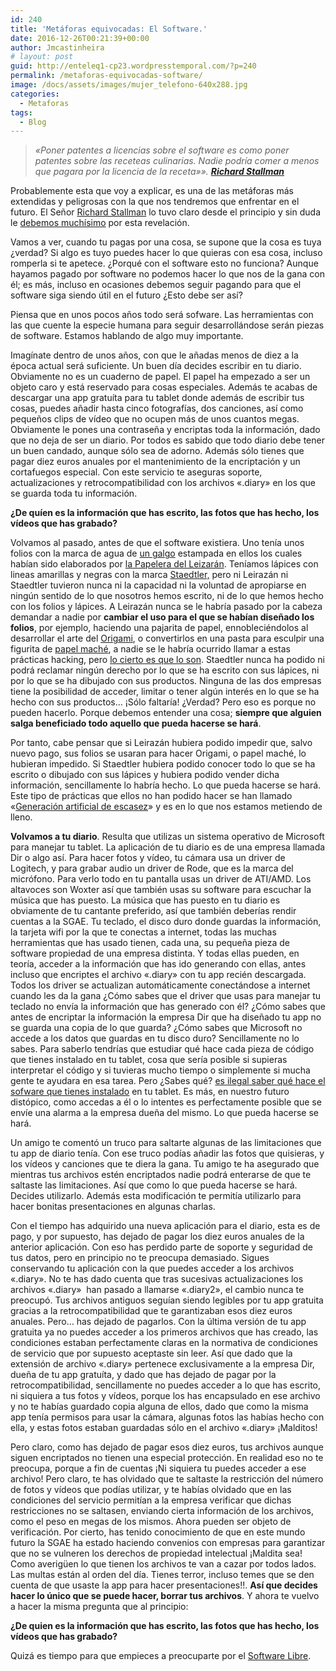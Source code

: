 ```yaml
---
id: 240
title: 'Metáforas equivocadas: El Software.'
date: 2016-12-26T00:21:39+00:00
author: Jmcastinheira
# layout: post
guid: http://enteleq1-cp23.wordpresstemporal.com/?p=240
permalink: /metaforas-equivocadas-software/
image: /docs/assets/images/mujer_telefono-640x288.jpg
categories:
  - Metaforas
tags:
  - Blog
---
```

> _«Poner patentes a licencias sobre el software es como poner patentes sobre las receteas culinarias. Nadie podría comer a menos que pagara por la licencia de la receta»». **[Richard Stallman](http://www.stallman.org/)**_

Probablemente esta que voy a explicar, es una de las metáforas más extendidas y peligrosas con la que nos tendremos que enfrentar en el futuro. El Señor [Richard Stallman](http://www.stallman.org/) lo tuvo claro desde el principio y sin duda le [debemos muchísimo](https://es.wikipedia.org/wiki/Richard_Stallman) por esta revelación.

Vamos a ver, cuando tu pagas por una cosa, se supone que la cosa es tuya ¿verdad? Si algo es tuyo puedes hacer lo que quieras con esa cosa, incluso romperla si te apetece. ¿Porqué con el software esto no funciona? Aunque hayamos pagado por software no podemos hacer lo que nos de la gana con él; es más, incluso en ocasiones debemos seguir pagando para que el software siga siendo útil en el futuro ¿Esto debe ser así?

Piensa que en unos pocos años todo será sofware. Las herramientas con las que cuente la especie humana para seguir desarrollándose serán piezas de software. Estamos hablando de algo muy importante.

Imagínate dentro de unos años, con que le añadas menos de diez a la época actual será suficiente. Un buen día decides escribir en tu diario. Obviamente no es un cuaderno de papel. El papel ha empezado a ser un objeto caro y está reservado para cosas especiales. Además te acabas de descargar una app gratuíta para tu tablet donde además de escribir tus cosas, puedes añadir hasta cinco fotografías, dos canciones, así como pequeños clips de vídeo que no ocupen más de unos cuantos megas. Obviamente le pones una contraseña y encriptas toda la información, dado que no deja de ser un diario. Por todos es sabido que todo diario debe tener un buen candado, aunque sólo sea de adorno. Además sólo tienes que pagar diez euros anuales por el mantenimiento de la encriptación y un cortafuegos especial. Con este servicio te aseguras soporte, actualizaciones y retrocompatibilidad con los archivos «.diary» en los que se guarda toda tu información.

**¿De quíen es la información que has escrito, las fotos que has hecho, los vídeos que has grabado?**

Volvamos al pasado, antes de que el software existiera. Uno tenía unos folios con la marca de agua de [un galgo](http://megustalapapeleria.com/2013/03/27/papel-mitico-el-galgo/) estampada en ellos los cuales habían sido elaborados por [la Papelera del Leizarán](http://megustalapapeleria.com/2013/03/27/papel-mitico-el-galgo/). Teníamos lápices con lineas amarillas y negras con la marca [Staedtler,](https://es.wikipedia.org/wiki/Staedtler) pero ni Leirazán ni Staedtler tuvieron nunca ni la capacidad ni la voluntad de apropiarse en ningún sentido de lo que nosotros hemos escrito, ni de lo que hemos hecho con los folios y lápices. A Leirazán nunca se le habría pasado por la cabeza demandar a nadie por **cambiar el uso para el que se habían diseñado los folios**, por ejemplo, haciendo una pajarita de papel, ennobleciéndolos al desarrollar el arte del [Origami](https://es.wikipedia.org/wiki/Origami), o convertirlos en una pasta para esculpir una figurita de [papel maché](https://es.wikipedia.org/wiki/Papel_mach%C3%A9), a nadie se le habría ocurrido llamar a estas prácticas hacking, pero [lo cierto es que lo son](https://es.wikipedia.org/wiki/Hacker_%28pasatiempo%29). Staedtler nunca ha podido ni podrá reclamar ningún derecho por lo que se ha escrito con sus lápices, ni por lo que se ha dibujado con sus productos. Ninguna de las dos empresas tiene la posibilidad de acceder, limitar o tener algún interés en lo que se ha hecho con sus productos&#8230; ¡Sólo faltaría! ¿Verdad? Pero eso es porque no pueden hacerlo. Porque debemos entender una cosa; **siempre que alguien salga beneficiado todo aquello que pueda hacerse se hará**.

Por tanto, cabe pensar que si Leirazán hubiera podido impedir que, salvo nuevo pago, sus folios se usaran para hacer Origami, o papel maché, lo hubieran impedido. Si Staedtler hubiera podido conocer todo lo que se ha escrito o dibujado con sus lápices y hubiera podido vender dicha información, sencillamente lo habría hecho. Lo que pueda hacerse se hará. Este tipo de prácticas que ellos no han podido hacer se han llamado «[Generación artificial de escasez](http://lasindias.com/indianopedia/generacion-artificial-de-escasez)» y es en lo que nos estamos metiendo de lleno.

**Volvamos a tu diario**. Resulta que utilizas un sistema operativo de Microsoft para manejar tu tablet. La aplicación de tu diario es de una empresa llamada Dir o algo así. Para hacer fotos y vídeo, tu cámara usa un driver de Logitech, y para grabar audio un driver de Rode, que es la marca del micrófono. Para verlo todo en tu pantalla usas un driver de ATI/AMD. Los altavoces son Woxter así que también usas su software para escuchar la música que has puesto. La música que has puesto en tu diario es obviamente de tu cantante preferido, así que también deberías rendir cuentas a la SGAE. Tu teclado, el disco duro donde guardas la información, la tarjeta wifi por la que te conectas a internet, todas las muchas herramientas que has usado tienen, cada una, su pequeña pieza de software propiedad de una empresa distinta. Y todas ellas pueden, en teoría, acceder a la información que has ido generando con ellas, antes incluso que encriptes el archivo «.diary» con tu app recién descargada. Todos los driver se actualizan automáticamente conectándose a internet cuando les da la gana ¿Cómo sabes que el driver que usas para manejar tu teclado no envía la información que has generado con él? ¿Cómo sabes que antes de encriptar la información la empresa Dir que ha diseñado tu app no se guarda una copia de lo que guarda? ¿Cómo sabes que Microsoft no accede a los datos que guardas en tu disco duro? Sencillamente no lo sabes. Para saberlo tendrías que estudiar qué hace cada pieza de código que tienes instalado en tu tablet, cosa que sería posible si supieras interpretar el código y si tuvieras mucho tiempo o simplemente si mucha gente te ayudara en esa tarea. Pero ¿Sabes qué? [es ilegal saber qué hace el sofware que tienes instalado](http://es.wikipedia.org/wiki/C%C3%B3digo_cerrado) en tu tablet. Es más, en nuestro futuro distópico, como accedas a él o lo intentes es perfectamente posible que se envíe una alarma a la empresa dueña del mismo. Lo que pueda hacerse se hará.

Un amigo te comentó un truco para saltarte algunas de las limitaciones que tu app de diario tenía. Con ese truco podías añadir las fotos que quisieras, y los vídeos y canciones que te diera la gana. Tu amigo te ha asegurado que mientras tus archivos estén encriptados nadie podrá enterarse de que te saltaste las limitaciones. Así que como lo que pueda hacerse se hará. Decides utilizarlo. Además esta modificación te permitía utilizarlo para hacer bonitas presentaciones en algunas charlas.

Con el tiempo has adquirido una nueva aplicación para el diario, esta es de pago, y por supuesto, has dejado de pagar los diez euros anuales de la anterior aplicación. Con eso has perdido parte de soporte y seguridad de tus datos, pero en principio no te preocupa demasiado. Sigues conservando tu aplicación con la que puedes acceder a los archivos «.diary». No te has dado cuenta que tras sucesivas actualizaciones los archivos «.diary»  han pasado a llamarse «.diary2», el cambio nunca te preocupó. Tus archivos antiguos seguían siendo legibles por tu app gratuita gracias a la retrocompatibilidad que te garantizaban esos diez euros anuales. Pero&#8230; has dejado de pagarlos. Con la última versión de tu app gratuita ya no puedes acceder a los primeros archivos que has creado, las condiciones estaban perfectamente claras en la normativa de condiciones de servicio que por supuesto aceptaste sin leer. Así que dado que la extensión de archivo «.diary» pertenece exclusivamente a la empresa Dir, dueña de tu app gratuíta, y dado que has dejado de pagar por la retrocompatibilidad, sencillamente no puedes acceder a lo que has escrito, ni siquiera a tus fotos y vídeos, porque los has encapsulado en ese archivo y no te habías guardado copia alguna de ellos, dado que como la misma app tenía permisos para usar la cámara, algunas fotos las habías hecho con ella, y estas fotos estaban guardadas sólo en el archivo «.diary» ¡Malditos!

Pero claro, como has dejado de pagar esos diez euros, tus archivos aunque siguen encriptados no tienen una especial protección. En realidad eso no te preocupa, porque a fin de cuentas ¡Ni siquiera tu puedes acceder a ese archivo! Pero claro, te has olvidado que te saltaste la restricción del número de fotos y vídeos que podías utilizar, y te habías olvidado que en las condiciones del servicio permitían a la empresa verificar que dichas restricciones no se saltasen, enviando cierta información de los archivos, como el peso en megas de los mismos. Ahora pueden ser objeto de verificación. Por cierto, has tenido conocimiento de que en este mundo futuro la SGAE ha estado haciendo convenios con empresas para garantizar que no se vulneren los derechos de propiedad intelectual ¡Maldita sea! Como averigüen lo que tienen los archivos te van a cazar por todos lados. Las multas están al orden del día. Tienes terror, incluso temes que se den cuenta de que usaste la app para hacer presentaciones!!. **Así que decides hacer lo único que se puede hacer, borrar tus archivos**. Y ahora te vuelvo a hacer la misma pregunta que al principio:

**¿De quien es la información que has escrito, las fotos que has hecho, los vídeos que has grabado?**

Quizá es tiempo para que empieces a preocuparte por el [Software Libre](https://es.wikipedia.org/wiki/Software_libre#Libertades_del_software_libre).
